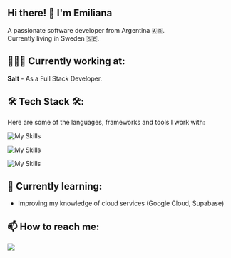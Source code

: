 ## Hi there! 👋 I'm Emiliana

A passionate software developer from Argentina 🇦🇷.
<br>
Currently living in Sweden 🇸🇪.

## 👩🏻‍💻 Currently working at:
**Salt** - As a Full Stack Developer.

## 🛠 Tech Stack 🛠:
Here are some of the languages, frameworks and tools I work with:

![My Skills](https://skillicons.dev/icons?i=html,css,materialui,figma,js,ts,react,nextjs,vite)

![My Skills](https://skillicons.dev/icons?i=java,nodejs,maven,docker,postgres)

![My Skills](https://skillicons.dev/icons?i=azure,netlify,vercel,git,idea,vscode,postman)


## 🌱 Currently learning:
- Improving my knowledge of cloud services (Google Cloud, Supabase)

## 📫 How to reach me:
<div align="left"> 
  <a href="https://www.linkedin.com/in/emiliana-e-971b26202/" target="_blank">
    <img src="https://img.shields.io/badge/LinkedIn-0077B5?style=for-the-badge&logo=linkedin&logoColor=white"/>
  </a>
</div>


